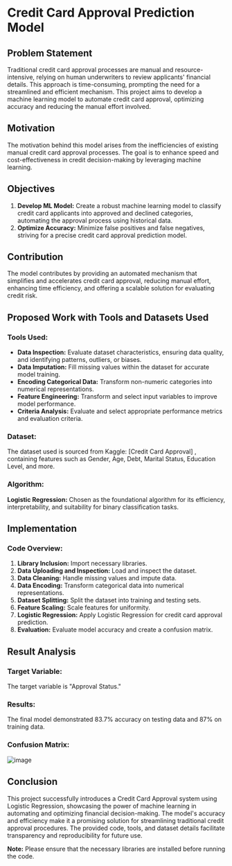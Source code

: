 # Credit Card Approval Prediction Model

## Problem Statement

Traditional credit card approval processes are manual and resource-intensive, relying on human underwriters to review applicants' financial details. This approach is time-consuming, prompting the need for a streamlined and efficient mechanism. This project aims to develop a machine learning model to automate credit card approval, optimizing accuracy and reducing the manual effort involved.

## Motivation

The motivation behind this model arises from the inefficiencies of existing manual credit card approval processes. The goal is to enhance speed and cost-effectiveness in credit decision-making by leveraging machine learning.

## Objectives

1. **Develop ML Model:** Create a robust machine learning model to classify credit card applicants into approved and declined categories, automating the approval process using historical data.
2. **Optimize Accuracy:** Minimize false positives and false negatives, striving for a precise credit card approval prediction model.

## Contribution

The model contributes by providing an automated mechanism that simplifies and accelerates credit card approval, reducing manual effort, enhancing time efficiency, and offering a scalable solution for evaluating credit risk.

## Proposed Work with Tools and Datasets Used

### Tools Used:
- **Data Inspection:** Evaluate dataset characteristics, ensuring data quality, and identifying patterns, outliers, or biases.
- **Data Imputation:** Fill missing values within the dataset for accurate model training.
- **Encoding Categorical Data:** Transform non-numeric categories into numerical representations.
- **Feature Engineering:** Transform and select input variables to improve model performance.
- **Criteria Analysis:** Evaluate and select appropriate performance metrics and evaluation criteria.

### Dataset:
The dataset used is sourced from Kaggle: [Credit Card Approval] , containing features such as Gender, Age, Debt, Marital Status, Education Level, and more.

### Algorithm:
**Logistic Regression:** Chosen as the foundational algorithm for its efficiency, interpretability, and suitability for binary classification tasks.

## Implementation

### Code Overview:

1. **Library Inclusion:** Import necessary libraries.
2. **Data Uploading and Inspection:** Load and inspect the dataset.
3. **Data Cleaning:** Handle missing values and impute data.
4. **Data Encoding:** Transform categorical data into numerical representations.
5. **Dataset Splitting:** Split the dataset into training and testing sets.
6. **Feature Scaling:** Scale features for uniformity.
7. **Logistic Regression:** Apply Logistic Regression for credit card approval prediction.
8. **Evaluation:** Evaluate model accuracy and create a confusion matrix.

## Result Analysis

### Target Variable:
The target variable is "Approval Status."

### Results:
The final model demonstrated 83.7% accuracy on testing data and 87% on training data.

### Confusion Matrix:
![image](https://github.com/Parthgargg/CreditCardApproval/assets/100117683/fb27e8b0-cd21-446f-8570-9d270596c459)

## Conclusion

This project successfully introduces a Credit Card Approval system using Logistic Regression, showcasing the power of machine learning in automating and optimizing financial decision-making. The model's accuracy and efficiency make it a promising solution for streamlining traditional credit approval procedures. The provided code, tools, and dataset details facilitate transparency and reproducibility for future use.


**Note:** Please ensure that the necessary libraries are installed before running the code.
